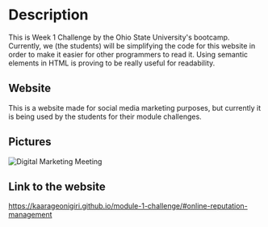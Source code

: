 # Description
This is Week 1 Challenge by the Ohio State University's bootcamp. Currently, we (the students) will be simplifying the code for this website in order to make it easier for other programmers to read it. Using semantic elements in HTML is proving to be really useful for readability.

## Website
This is a website made for social media marketing purposes, but currently it is being used by the students for their module challenges.

## Pictures
 <img src="./assets/images/digital-marketing-meeting.jpg" alt="Digital Marketing Meeting" />

## Link to the website
https://kaarageonigiri.github.io/module-1-challenge/#online-reputation-management
